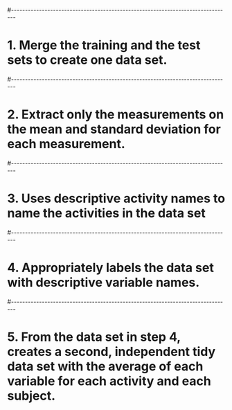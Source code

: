#-------------------------------------------------------------------------------
# 1. Merge the training and the test sets to create one data set.

#-------------------------------------------------------------------------------
# 2. Extract only the measurements on the mean and standard deviation for each measurement. 

#-------------------------------------------------------------------------------
# 3. Uses descriptive activity names to name the activities in the data set

#-------------------------------------------------------------------------------
# 4. Appropriately labels the data set with descriptive variable names.

#-------------------------------------------------------------------------------
# 5. From the data set in step 4, creates a second, independent tidy data set with the average of each variable for each activity and each subject.
